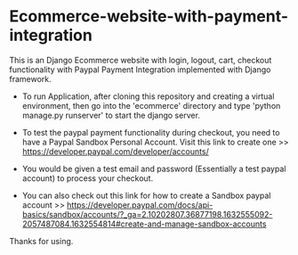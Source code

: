 # Ecommerce-website-with-payment-integration
This is an Django Ecommerce website with login, logout, cart, checkout functionality with Paypal Payment Integration
implemented with Django framework.

- To run Application, after cloning this repository and creating a virtual environment, then go into the 'ecommerce' directory
and type 'python manage.py runserver' to start the django server.

- To test the paypal payment functionality during checkout, you need to have a Paypal Sandbox Personal Account. Visit this link to
create one >> https://developer.paypal.com/developer/accounts/
- You would be given a test email and password (Essentially a test paypal account) to process your checkout.

- You can also check out this link for how to create a Sandbox paypal account >> https://developer.paypal.com/docs/api-basics/sandbox/accounts/?_ga=2.10202807.36877198.1632555092-2057487084.1632554814#create-and-manage-sandbox-accounts


Thanks for using.
